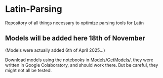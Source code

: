 # Latin-Parsing
Repository of all things necessary to optimize parsing tools for Latin

## Models will be added here 18th of November

(Models were actually added 6th of April 2025...)

Download models using the notebooks in [Models/GetModels/](Models/GetModels), they were written in Google Colaboratory, and should work there. But be careful, they might not all be tested. 
